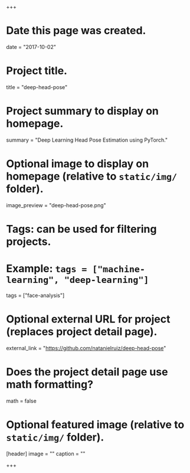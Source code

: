 +++
# Date this page was created.
date = "2017-10-02"

# Project title.
title = "deep-head-pose"

# Project summary to display on homepage.
summary = "Deep Learning Head Pose Estimation using PyTorch."

# Optional image to display on homepage (relative to `static/img/` folder).
image_preview = "deep-head-pose.png"

# Tags: can be used for filtering projects.
# Example: `tags = ["machine-learning", "deep-learning"]`
tags = ["face-analysis"]

# Optional external URL for project (replaces project detail page).
external_link = "https://github.com/natanielruiz/deep-head-pose"

# Does the project detail page use math formatting?
math = false

# Optional featured image (relative to `static/img/` folder).
[header]
image = ""
caption = ""

+++
